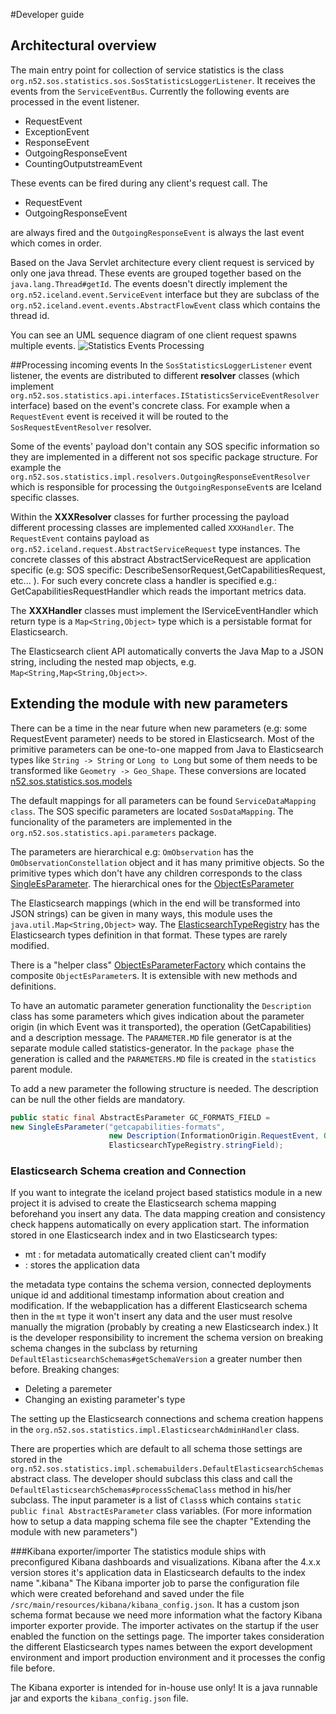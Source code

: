 #Developer guide

## Architectural overview
The main entry point for collection of service statistics is the class `org.n52.sos.statistics.sos.SosStatisticsLoggerListener`. It receives the events from the `ServiceEventBus`.
Currently the following events are processed in the event listener.

 - RequestEvent
 - ExceptionEvent
 - ResponseEvent
 - OutgoingResponseEvent
 - CountingOutputstreamEvent
 
 These events can be fired during any client's request call. The
 
 - RequestEvent
 - OutgoingResponseEvent
 
 are always fired and the `OutgoingResponseEvent` is always the last event which comes in order.
 
 Based on the Java Servlet architecture every client request is serviced by only one java thread. These events are grouped together based on the `java.lang.Thread#getId`. The events doesn't directly
 implement the `org.n52.iceland.event.ServiceEvent` interface but they are subclass of the `org.n52.iceland.event.events.AbstractFlowEvent` class which contains the thread id.
 
 You can see an UML sequence diagram of one client request spawns multiple events.
![Statistics Events Processing](https://wiki.52north.org/pub/Projects/GSoC2015Statistics4Ows/Statistics_event_processing.jpg)

##Processing incoming events
In the `SosStatisticsLoggerListener` event listener, the events are distributed to different **resolver** classes (which implement `org.n52.sos.statistics.api.interfaces.IStatisticsServiceEventResolver` interface) based on the event's concrete class. For example when a `RequestEvent` event is received it will be routed to the `SosRequestEventResolver` resolver. 

Some of the events' payload don't contain any SOS specific information so they are implemented in a different not sos specific package structure. For example the
`org.n52.sos.statistics.impl.resolvers.OutgoingResponseEventResolver` which is responsible for processing the `OutgoingResponseEvent`s are Iceland specific classes.

Within the **XXXResolver** classes for further processing the payload different processing classes are implemented called `XXXHandler`.
The `RequestEvent` contains payload as `org.n52.iceland.request.AbstractServiceRequest` type instances. The concrete classes of this
abstract AbstractServiceRequest are application specific (e.g: SOS specific: DescribeSensorRequest,GetCapabilitiesRequest, etc... ).
For such every concrete class a handler is specified e.g.: GetCapabilitiesRequestHandler which reads the important metrics data.

The **XXXHandler** classes must implement the IServiceEventHandler which return type is a `Map<String,Object>` type which is a persistable format for Elasticsearch.

The Elasticsearch client API automatically converts the Java Map to a JSON string, including the nested map objects, e.g. `Map<String,Map<String,Object>>`.


## Extending the module with new parameters
There can be a time in the near future when new parameters (e.g: some RequestEvent parameter) needs to be stored in Elasticsearch. Most of the primitive parameters can be one-to-one mapped from Java to Elasticsearch types like `String -> String` or `Long to Long` but some of them needs to be transformed like `Geometry -> Geo_Shape`.
These conversions are located [n52.sos.statistics.sos.models](https://github.com/lestarcdog/SOS/tree/feature/statistics/groupevents/statistics/src/main/java/org/n52/sos/statistics/sos/models)

The default mappings for all parameters can be found `ServiceDataMapping class`. The SOS specific parameters are located `SosDataMapping`. The funcionality of the parameters are implemented in the `org.n52.sos.statistics.api.parameters` package.

The parameters are hierarchical e.g: `OmObservation` has the `OmObservationConstellation` object and it has many primitive objects. So the primitive types which don't have any children corresponds to the class [SingleEsParameter](https://github.com/lestarcdog/SOS/blob/feature/statistics/groupevents/statistics/src/main/java/org/n52/sos/statistics/api/parameters/SingleEsParameter.java). The hierarchical ones for the [ObjectEsParameter](https://github.com/lestarcdog/SOS/blob/feature/statistics/groupevents/statistics/src/main/java/org/n52/sos/statistics/api/parameters/ObjectEsParameter.java)

The Elasticsearch mappings (which in the end will be transformed into JSON strings) can be given in many ways, this module uses the `java.util.Map<String,Object>` way. The [ElasticsearchTypeRegistry](https://github.com/lestarcdog/SOS/blob/feature/statistics/groupevents/statistics/src/main/java/org/n52/sos/statistics/api/parameters/ElasticsearchTypeRegistry.java) has the Elasticsearch types definition in that format. These types are rarely modified.

There is a "helper class" [ObjectEsParameterFactory](https://github.com/lestarcdog/SOS/blob/feature/statistics/groupevents/statistics/src/main/java/org/n52/sos/statistics/api/parameters/ObjectEsParameterFactory.java) which contains the composite `ObjectEsParameter`s. It is extensible with new methods and definitions.

To have an automatic parameter generation functionality the `Description` class has some parameters which gives indication about the parameter origin (in which Event was it transported), the operation (GetCapabilities) and a description message. The `PARAMETER.MD` file generator is at the separate module called statistics-generator. In the `package phase` the generation is called and the `PARAMETERS.MD` file is created in the `statistics` parent module.

To add a new parameter the following structure is needed. The description can be null the other fields are mandatory.

```java
public static final AbstractEsParameter GC_FORMATS_FIELD = 
new SingleEsParameter("getcapabilities-formats", 
                      new Description(InformationOrigin.RequestEvent, Operation.GetCapabilities, "Accept formats"),
                      ElasticsearchTypeRegistry.stringField);
```

### Elasticsearch Schema creation and Connection
If you want to integrate the iceland project based statistics module in a new project it is advised to create the Elasticsearch schema mapping beforehand you insert any data.
The data mapping creation and consistency check happens automatically on every application start. The information stored in one Elasticsearch index and in two Elasticsearch types:
- mt : for metadata automatically created client can't modify
- <user specified> : stores the application data

the metadata type contains the schema version, connected deployments unique id and additional timestamp information about creation and modification. If the webapplication has a different Elasticsearch schema then in the `mt` type it won't insert any data and the user must resolve manually the migration (probably by creating a new Elasticsearch index.)
It is the developer responsibility to increment the schema version on breaking schema changes in the subclass by returning `DefaultElasticsearchSchemas#getSchemaVersion` a greater number then before.
Breaking changes:
- Deleting a paremeter
- Changing an existing parameter's type

The setting up the Elasticsearch connections and schema creation happens in the `org.n52.sos.statistics.impl.ElasticsearchAdminHandler` class. 

There are properties which are default to all schema those settings are stored in the `org.n52.sos.statistics.impl.schemabuilders.DefaultElasticsearchSchemas` abstract class. The developer should subclass this class and call the `DefaultElasticsearchSchemas#processSchemaClass` method in his/her subclass. The input parameter is a list of `Class`s which contains `static public final AbstractEsParameter` class variables. (For more information how to setup a data mapping schema file see the chapter "Extending the module with new parameters")

###Kibana exporter/importer
The statistics module ships with preconfigured Kibana dashboards and visualizations. Kibana after the 4.x.x version stores it's application data in Elasticsearch defaults to the index name ".kibana"
The Kibana importer job to parse the configuration file which were created beforehand and saved under the file `/src/main/resources/kibana/kibana_config.json`. It has a custom json schema format because we need more information what the factory Kibana importer exporter provide. The importer activates on the startup if the user enabled the function on the settings page. The importer takes consideration the different Elasticsearch types names between the export development environment and import production environment and it processes the config file before. 

The Kibana exporter is intended for in-house use only! It is a java runnable jar and exports the `kibana_config.json` file.
